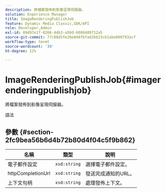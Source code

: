 ```yaml
---
description: 將檔案發佈到影像呈現伺服器。
solution: Experience Manager
title: ImageRenderingPublishJob
feature: Dynamic Media Classic,SDK/API
role: Developer,Admin
exl-id: 09d97e1f-8266-44b3-a50d-6088489712a5
source-git-commit: 77c88d5fe20e048f6fad2bb23cb1abe090793acf
workflow-type: tm+mt
source-wordcount: '39'
ht-degree: 12%

---
```


# ImageRenderingPublishJob{#imagerenderingpublishjob}

將檔案發佈到影像呈現伺服器。

語法

## 參數 {#section-2fc9bea56b6d4b72b80d4f04c5f9b862}

| 名稱 | 類型 | 說明 |
|---|---|---|
| 電子郵件設定 | `xsd:string` | 選擇電子郵件設定。 |
| httpCompletionUrl | `xsd:string` | 發送完成通知的URL。 |
| 上下文句柄 | `xsd:string` | 處理發佈上下文。 |
